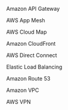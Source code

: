 Amazon API Gateway

AWS App Mesh

AWS Cloud Map

Amazon CloudFront

AWS Direct Connect

Elastic Load Balancing

Amazon Route 53

Amazon VPC

AWS VPN
